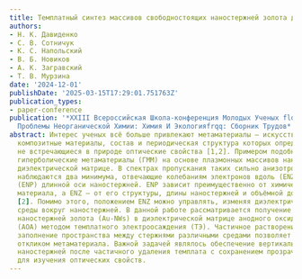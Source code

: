 ```yaml
---
title: Темплатный синтез массивов свободностоящих наностержней золота для задач фотоники
authors:
- Н. К. Давиденко
- С. В. Сотничук
- К. С. Напольский
- В. Б. Новиков
- А. К. Загравский
- Т. В. Мурзина
date: '2024-12-01'
publishDate: '2025-03-15T17:29:01.751763Z'
publication_types:
- paper-conference
publication: '*XXIII Всероссийская Школа-конференция Молодых Ученых flqqактуальные
  Проблемы Неорганической Химии: Химия И Экологияfrqq: Сборник Трудов*'
abstract: Интерес ученых всё больше привлекают метаматериалы – искусственно созданные
  композитные материалы, состав и периодическая структура которых определяют уникальные,
  не встречающиеся в природе оптические свойства [1,2]. Примером подобных систем служат
  гиперболические метаматериалы (ГММ) на основе плазмонных массивов наностержней в
  диэлектрической матрице. В спектрах пропускания таких сильно анизотропных структур
  наблюдаются два минимума, отвечающие колебаниям электронов вдоль (ENZ) и поперёк
  (ENP) длинной оси наностержней. ENP зависит преимущественно от химического состава
  материала, а ENZ – от его структуры, длины наностержней и объёмной доли металла
  [2]. Помимо этого, положением ENZ можно управлять, изменяя диэлектрическую проницаемость
  среды вокруг наностержней. В данной работе рассматривается получение ГММ на основе
  наностержней золота (Au-NWs) в диэлектрической матрице анодного оксида алюминия
  (АОА) методом темплатного электроосаждения (ТЭ). Частичное растворение матрицы и
  заполнение пространства между стержнями различными средами позволяет управлять оптическим
  откликом метаматериала. Важной задачей являлось обеспечение вертикального расположения
  наностержней после частичного удаления темплата с сохранением прозрачности образца
  для изучения оптических свойств.
---
```


